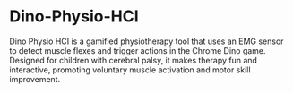 # Dino-Physio-HCI
Dino Physio HCI is a gamified physiotherapy tool that uses an EMG sensor to detect muscle flexes and trigger actions in the Chrome Dino game. Designed for children with cerebral palsy, it makes therapy fun and interactive, promoting voluntary muscle activation and motor skill improvement.
